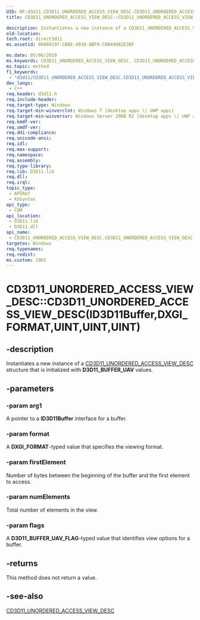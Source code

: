 ```yaml
---
UID: NF:d3d11.CD3D11_UNORDERED_ACCESS_VIEW_DESC.CD3D11_UNORDERED_ACCESS_VIEW_DESC(ID3D11Buffer,DXGI_FORMAT,UINT,UINT,UINT)
title: CD3D11_UNORDERED_ACCESS_VIEW_DESC::CD3D11_UNORDERED_ACCESS_VIEW_DESC(ID3D11Buffer,DXGI_FORMAT,UINT,UINT,UINT) (d3d11.h)

description: Instantiates a new instance of a CD3D11_UNORDERED_ACCESS_VIEW_DESC structure that is initialized with D3D11_BUFFER_UAV values.
old-location: 
tech.root: direct3d11
ms.assetid: 06060197-CB8E-4910-8BF0-C0B44082E38F

ms.date: 05/06/2019
ms.keywords: CD3D11_UNORDERED_ACCESS_VIEW_DESC, CD3D11_UNORDERED_ACCESS_VIEW_DESC interface [Direct3D 11],CD3D11_UNORDERED_ACCESS_VIEW_DESC method, CD3D11_UNORDERED_ACCESS_VIEW_DESC method [Direct3D 11], CD3D11_UNORDERED_ACCESS_VIEW_DESC method [Direct3D 11],CD3D11_UNORDERED_ACCESS_VIEW_DESC interface, CD3D11_UNORDERED_ACCESS_VIEW_DESC.CD3D11_UNORDERED_ACCESS_VIEW_DESC, CD3D11_UNORDERED_ACCESS_VIEW_DESC.CD3D11_UNORDERED_ACCESS_VIEW_DESC(ID3D11Buffer,DXGI_FORMAT,UINT,UINT,UINT), CD3D11_UNORDERED_ACCESS_VIEW_DESC::CD3D11_UNORDERED_ACCESS_VIEW_DESC, CD3D11_UNORDERED_ACCESS_VIEW_DESC::CD3D11_UNORDERED_ACCESS_VIEW_DESC(ID3D11Buffer,DXGI_FORMAT,UINT,UINT,UINT), CD3D11_UNORDERED_ACCESS_VIEW_DESC::CD3D11_UNORDERED_ACCESS_VIEW_DESC(const D3D11_UNORDERED_ACCESS_VIEW_DESC&), d3d11/CD3D11_UNORDERED_ACCESS_VIEW_DESC::CD3D11_UNORDERED_ACCESS_VIEW_DESC, direct3d11.cd3d11_unordered_access_view_desc_cd3d11_unordered_access_view_desc_d3d11_unordered_access_view_desc_
ms.topic: method
f1_keywords: 
 - "d3d11/CD3D11_UNORDERED_ACCESS_VIEW_DESC.CD3D11_UNORDERED_ACCESS_VIEW_DESC"
dev_langs:
 - c++
req.header: d3d11.h
req.include-header: 
req.target-type: Windows
req.target-min-winverclnt: Windows 7 [desktop apps \| UWP apps]
req.target-min-winversvr: Windows Server 2008 R2 [desktop apps \| UWP apps]
req.kmdf-ver: 
req.umdf-ver: 
req.ddi-compliance: 
req.unicode-ansi: 
req.idl: 
req.max-support: 
req.namespace: 
req.assembly: 
req.type-library: 
req.lib: D3D11.lib
req.dll: 
req.irql: 
topic_type:
 - APIRef
 - kbSyntax
api_type:
 - COM
api_location:
 - D3D11.lib
 - D3D11.dll
api_name:
 - CD3D11_UNORDERED_ACCESS_VIEW_DESC.CD3D11_UNORDERED_ACCESS_VIEW_DESC
targetos: Windows
req.typenames: 
req.redist: 
ms.custom: 19H1
---
```


# CD3D11_UNORDERED_ACCESS_VIEW_DESC::CD3D11_UNORDERED_ACCESS_VIEW_DESC(ID3D11Buffer,DXGI_FORMAT,UINT,UINT,UINT)

## -description

Instantiates a new instance of a <a href="https://docs.microsoft.com/previous-versions/windows/desktop/legacy/jj151712(v=vs.85)">CD3D11_UNORDERED_ACCESS_VIEW_DESC</a> structure that is initialized with **D3D11_BUFFER_UAV** values.

## -parameters

### -param arg1

A pointer to a **ID3D11Buffer** interface for a buffer.

### -param format

A **DXGI_FORMAT**-typed value that specifies the viewing format.

### -param firstElement

Number of bytes between the beginning of the buffer and the first element to access.

### -param numElements

Total number of elements in the view.

### -param flags

A **D3D11_BUFFER_UAV_FLAG**-typed value that identifies view options for a buffer.

## -returns

This method does not return a value.

## -see-also

<a href="https://docs.microsoft.com/previous-versions/windows/desktop/legacy/jj151712(v=vs.85)">CD3D11_UNORDERED_ACCESS_VIEW_DESC</a>
